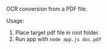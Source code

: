 OCR conversion from a PDF file.

Usage:
1. Place target pdf file in root folder.
2. Run app with `node app.js doc.pdf`